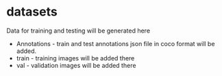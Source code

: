 # datasets
Data for training and testing will be generated here
* Annotations - train and test annotations json file in coco format will be added.
* train - training images will be added there
* val - validation images will be added there
